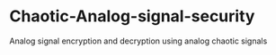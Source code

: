 # Chaotic-Analog-signal-security
Analog signal encryption and decryption using analog chaotic signals
